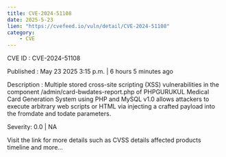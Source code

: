 ```yaml
---
title: CVE-2024-51108
date: 2025-5-23
lien: "https://cvefeed.io/vuln/detail/CVE-2024-51108"
category:
    - CVE
---
```


CVE ID : CVE-2024-51108

Published :  May 23
2025
3:15 p.m. | 6 hours
5 minutes ago

Description : Multiple stored cross-site scripting (XSS) vulnerabilities in the component /admin/card-bwdates-report.php of PHPGURUKUL Medical Card Generation System using PHP and MySQL v1.0 allows attackers to execute arbitrary web scripts or HTML via injecting a crafted payload into the fromdate and todate parameters.

Severity: 0.0 | NA

Visit the link for more details
such as CVSS details
affected products
timeline
and more...
